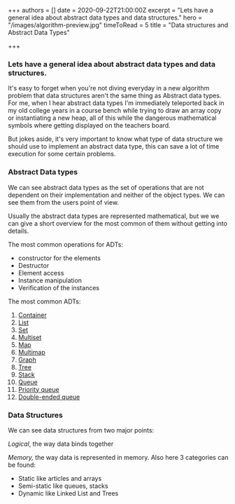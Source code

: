 +++
authors = []
date = 2020-09-22T21:00:00Z
excerpt = "Lets have a general idea about abstract data types and data structures."
hero = "/images/algorithm-preview.jpg"
timeToRead = 5
title = "Data structures and Abstract Data Types"

+++
 

>  

### Lets have a general idea about abstract data types and data structures.

It's easy to forget when you're not diving everyday in a new algorithm problem that data structures aren't the same thing as Abstract data types. For me, when I hear abstract data types I'm immediately teleported back in my old college years in a course bench while trying to draw an array copy or instantiating a new heap, all of this while the dangerous mathematical symbols  where getting displayed on the teachers board.

But jokes aside, it's very important to know what type of data structure we should use to implement an abstract data type, this can save a lot of time execution for some certain problems.

### Abstract Data types

We can see abstract data types as the set of operations that are not dependent on their implementation and neither of the object types. We can see them from the users point of view.

Usually the abstract data types are represented mathematical, but we we can give a short overview for the most common of them without getting into details.

The most common operations for ADTs:

* constructor for the elements
* Destructor
* Element access
* Instance manipulation 
* Verification of the instances 

The most common ADTs:

 1. [Container](https://en.wikipedia.org/wiki/Container_(abstract_data_type))
 2. [List](https://en.wikipedia.org/wiki/List_(abstract_data_type) "List (abstract data type)")
 3. [Set](https://en.wikipedia.org/wiki/Set_(abstract_data_type) "Set (abstract data type)")
 4. [Multiset](https://en.wikipedia.org/wiki/Set_(abstract_data_type)#Multiset "Set (abstract data type)")
 5. [Map](https://en.wikipedia.org/wiki/Associative_array "Associative array")
 6. [Multimap](https://en.wikipedia.org/wiki/Multimap "Multimap")
 7. [Graph](https://en.wikipedia.org/wiki/Graph_(abstract_data_type) "Graph (abstract data type)")
 8. [Tree](https://en.wikipedia.org/wiki/Tree_(data_structure) "Tree (data structure)")
 9. [Stack](https://en.wikipedia.org/wiki/Stack_(abstract_data_type) "Stack (abstract data type)")
10. [Queue](https://en.wikipedia.org/wiki/Queue_(abstract_data_type) "Queue (abstract data type)")
11. [Priority queue](https://en.wikipedia.org/wiki/Priority_queue "Priority queue")
12. [Double-ended queue](https://en.wikipedia.org/wiki/Double-ended_queue "Double-ended queue")

### Data Structures

We can see data structures from two major points: 

_Logical_, the way data binds together

_Memory,_ the way data is represented in memory. Also here 3 categories can be found:

* Static like articles and arrays
* Semi-static like queues, stacks
* Dynamic like Linked List and Trees